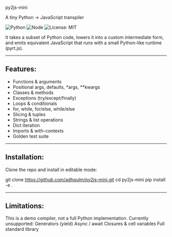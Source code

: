 py2js-mini

A tiny Python → JavaScript transpiler

![Python](https://img.shields.io/badge/python-3.11+-blue.svg)
![Node](https://img.shields.io/badge/node-18+-green.svg)
![License: MIT](https://img.shields.io/badge/License-MIT-yellow.svg)

It takes a subset of Python code, lowers it into a custom intermediate form, 
and emits equivalent JavaScript that runs with a small Python-like runtime (pyrt.js).

---------

## Features:

- Functions & arguments
- Positional args, defaults, *args, **kwargs
- Classes & methods
- Exceptions (try/except/finally)
- Loops & conditionals
- for, while, for/else, while/else
- Slicing & tuples
- Strings & list operations
- Dict iteration
- Imports & with-contexts
- Golden test suite

--------

## Installation:

Clone the repo and install in editable mode:

git clone https://github.com/adhqulm/py2js-mini.git
cd py2js-mini
pip install -e .

---------

## Limitations:

This is a demo compiler, not a full Python implementation.
Currently unsupported:
Generators (yield)
Async / await
Closures & cell variables
Full standard library
